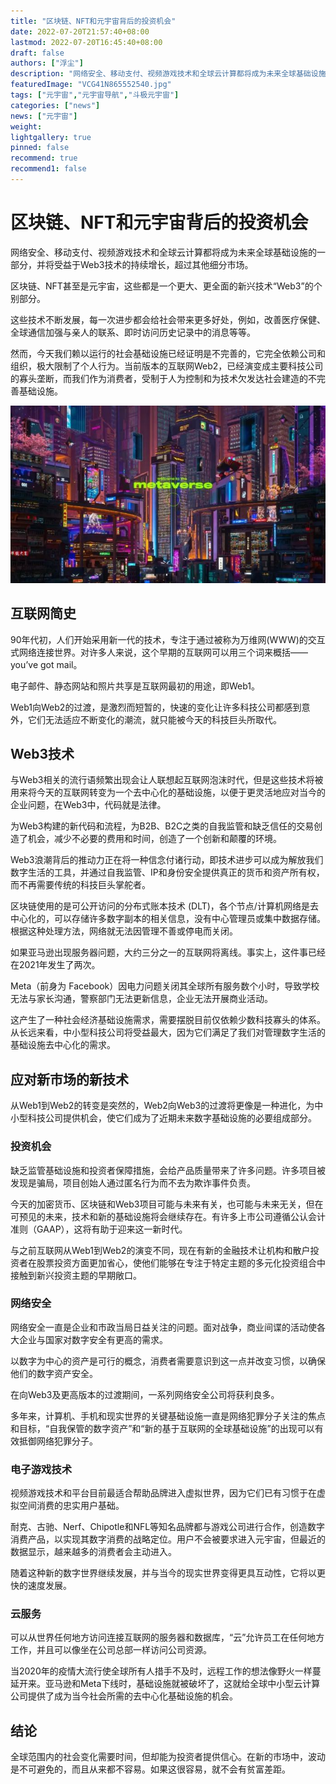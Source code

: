 ```yaml
---
title: "区块链、NFT和元宇宙背后的投资机会"
date: 2022-07-20T21:57:40+08:00
lastmod: 2022-07-20T16:45:40+08:00
draft: false
authors: ["浮尘"]
description: "网络安全、移动支付、视频游戏技术和全球云计算都将成为未来全球基础设施的一部分，并将受益于Web3技术的持续增长，超过其他细分市场。区块链、NFT甚至是元宇宙，这些都是一个更大、更全面的新兴技术“Web3”的个别部分。"
featuredImage: "VCG41N865552540.jpg"
tags: ["元宇宙","元宇宙导航","斗极元宇宙"]
categories: ["news"]
news: ["元宇宙"]
weight: 
lightgallery: true
pinned: false
recommend: true
recommend1: false
---
```


# 区块链、NFT和元宇宙背后的投资机会



网络安全、移动支付、视频游戏技术和全球云计算都将成为未来全球基础设施的一部分，并将受益于Web3技术的持续增长，超过其他细分市场。

区块链、NFT甚至是元宇宙，这些都是一个更大、更全面的新兴技术“Web3”的个别部分。

这些技术不断发展，每一次进步都会给社会带来更多好处，例如，改善医疗保健、全球通信加强与亲人的联系、即时访问历史记录中的消息等等。

然而，今天我们赖以运行的社会基础设施已经证明是不完善的，它完全依赖公司和组织，极大限制了个人行为。当前版本的互联网Web2，已经演变成主要科技公司的寡头垄断，而我们作为消费者，受制于人为控制和为技术欠发达社会建造的不完善基础设施。

![1](v2-3af56d9922239e1616d56dc5673eceda_720w.jpg)

## 互联网简史

90年代初，人们开始采用新一代的技术，专注于通过被称为万维网(WWW)的交互式网络连接世界。对许多人来说，这个早期的互联网可以用三个词来概括——you’ve got mail。

电子邮件、静态网站和照片共享是互联网最初的用途，即Web1。

Web1向Web2的过渡，是激烈而短暂的，快速的变化让许多科技公司都感到意外，它们无法适应不断变化的潮流，就只能被今天的科技巨头所取代。

## Web3技术

与Web3相关的流行语频繁出现会让人联想起互联网泡沫时代，但是这些技术将被用来将今天的互联网转变为一个去中心化的基础设施，以便于更灵活地应对当今的企业问题，在Web3中，代码就是法律。

为Web3构建的新代码和流程，为B2B、B2C之类的自我监管和缺乏信任的交易创造了机会，减少不必要的费用和时间，创造了一个创新和颠覆的环境。

Web3浪潮背后的推动力正在将一种信念付诸行动，即技术进步可以成为解放我们数字生活的工具，并通过自我监管、IP和身份安全提供真正的货币和资产所有权，而不再需要传统的科技巨头掌舵者。

区块链使用的是可公开访问的分布式账本技术 (DLT)，各个节点/计算机网络是去中心化的，可以存储许多数字副本的相关信息，没有中心管理员或集中数据存储。根据这种处理方法，网络就无法因管理不善或停电而关闭。

如果亚马逊出现服务器问题，大约三分之一的互联网将离线。事实上，这件事已经在2021年发生了两次。

Meta（前身为 Facebook）因电力问题关闭其全球所有服务数个小时，导致学校无法与家长沟通，警察部门无法更新信息，企业无法开展商业活动。

这产生了一种社会经济基础设施需求，需要摆脱目前仅依赖少数科技寡头的体系。从长远来看，中小型科技公司将受益最大，因为它们满足了我们对管理数字生活的基础设施去中心化的需求。

## 应对新市场的新技术

从Web1到Web2的转变是突然的，Web2向Web3的过渡将更像是一种进化，为中小型科技公司提供机会，使它们成为了近期未来数字基础设施的必要组成部分。

### 投资机会

缺乏监管基础设施和投资者保障措施，会给产品质量带来了许多问题。许多项目被发现是骗局，项目创始人通过匿名行为而不去为欺诈事件负责。

今天的加密货币、区块链和Web3项目可能与未来有关，也可能与未来无关，但在可预见的未来，技术和新的基础设施将会继续存在。有许多上市公司遵循公认会计准则（GAAP），这将有助于迎来这一新时代。

与之前互联网从Web1到Web2的演变不同，现在有新的金融技术让机构和散户投资者在股票投资方面更加省心，使他们能够在专注于特定主题的多元化投资组合中接触到新兴投资主题的早期敞口。

### 网络安全

网络安全一直是企业和市政当局日益关注的问题。面对战争，商业间谍的活动使各大企业与国家对数字安全有更高的需求。

以数字为中心的资产是可行的概念，消费者需要意识到这一点并改变习惯，以确保他们的数字资产安全。

在向Web3及更高版本的过渡期间，一系列网络安全公司将获利良多。

多年来，计算机、手机和现实世界的关键基础设施一直是网络犯罪分子关注的焦点和目标，“自我保管的数字资产”和“新的基于互联网的全球基础设施”的出现可以有效抵御网络犯罪分子。

### 电子游戏技术

视频游戏技术和平台目前最适合帮助品牌进入虚拟世界，因为它们已有习惯于在虚拟空间消费的忠实用户基础。

耐克、古驰、Nerf、Chipotle和NFL等知名品牌都与游戏公司进行合作，创造数字消费产品，以实现其数字消费的战略定位。用户不会被要求进入元宇宙，但最近的数据显示，越来越多的消费者会主动进入。

随着这种新的数字世界继续发展，并与当今的现实世界变得更具互动性，它将以更快的速度发展。

### 云服务

可以从世界任何地方访问连接互联网的服务器和数据库，“云”允许员工在任何地方工作，并且可以像坐在公司总部一样访问公司资源。

当2020年的疫情大流行使全球所有人措手不及时，远程工作的想法像野火一样蔓延开来。亚马逊和Meta下线时，基础设施就被破坏了，这就给全球中小型云计算公司提供了成为当今社会所需的去中心化基础设施的机会。

## 结论

全球范围内的社会变化需要时间，但却能为投资者提供信心。在新的市场中，波动是不可避免的，而且从来都不容易。如果这很容易，就不会有贫富差距。